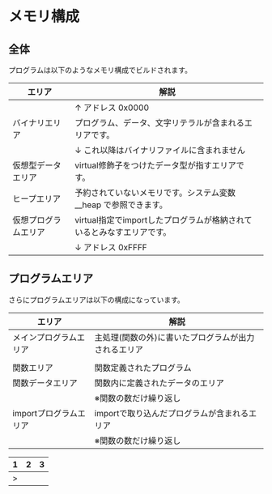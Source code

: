 # メモリ構成

## 全体

プログラムは以下のようなメモリ構成でビルドされます。

|エリア              |解説                                                                  |
|--------------------|----------------------------------------------------------------------|
|                    |↑ アドレス 0x0000                                                    |
|バイナリエリア      |プログラム、データ、文字リテラルが含まれるエリアです。                |
|                    |↓ これ以降はバイナリファイルに含まれません                           |
|仮想型データエリア  |virtual修飾子をつけたデータ型が指すエリアです。                       |
|ヒープエリア        |予約されていないメモリです。システム変数 __heap で参照できます。      |
|仮想プログラムエリア|virtual指定でimportしたプログラムが格納されているとみなすエリアです。 |
|                    |↓ アドレス 0xFFFF                                                    |

## プログラムエリア

さらにプログラムエリアは以下の構成になっています。

|エリア                 |解説                                                               |
|-----------------------|-------------------------------------------------------------------|
|メインプログラムエリア |主処理(関数の外)に書いたプログラムが出力されるエリア               |
|                       |                                                                   |
|関数エリア             |関数定義されたプログラム                                           |
|関数データエリア       |関数内に定義されたデータのエリア                                   |
|                       |※関数の数だけ繰り返し                                             |
|importプログラムエリア |importで取り込んだプログラムが含まれるエリア                       |
|                       |※関数の数だけ繰り返し                                             |


| 1 | 2 | 3 |
|---|---|---|
|>  |   |   |
